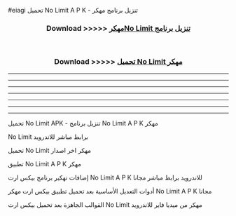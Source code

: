 #eiagi تحميل No Limit  A P K - تنزيل برنامج مهكر



<div align="center">
<h3>Download >>>>> <a href="https://runaway1.web.app/?sq=No Limit ">مهكرNo Limit  تنزيل برنامج</a></h3><br>

<h3>Download >>>>> <a href="https://runaway1.web.app/?sq=No Limit ">تحميل No Limit  مهكر</a></h3>
</div>


----------------------------------------------------------

----------------------------------------------------------

----------------------------------------------------------

----------------------------------------------------------

----------------------------------------------------------

----------------------------------------------------------

----------------------------------------------------------

تحميل No Limit  APK - تنزيل برنامج No Limit  A P K مهكر

No Limit  برابط مباشر للاندرويد

تحميل No Limit  مهكر اخر اصدار

تطبيق No Limit  A P K مهكر

إضافات تهكير برنامج بيكس ارت No Limit  A P K للاندرويد برابط مباشر مجانا

أدوات التعديل الأساسية بعد تحميل تطبيق بيكس ارت مهكر No Limit  A P K مجانا

القوالب الجاهزة بعد تحميل بيكس ارت No Limit  مهكر من ميديا فاير للاندرويد


